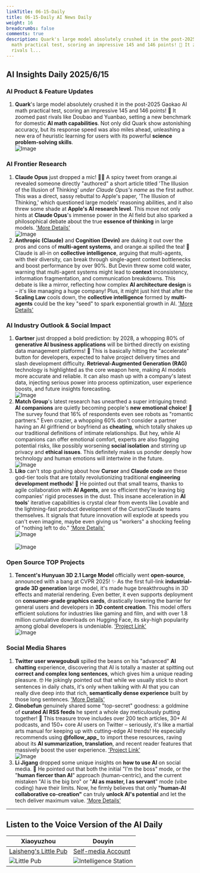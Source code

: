 ```yaml
---
linkTitle: 06-15-Daily
title: 06-15-Daily AI News Daily
weight: 16
breadcrumbs: false
comments: true
description: Quark's large model absolutely crushed it in the post-2025 Gaokao AI
  math practical test, scoring an impressive 145 and 146 points! 🚀 It zoomed past
  rivals l...
---
```

## AI Insights Daily 2025/6/15

### **AI Product & Feature Updates**
1. **Quark**'s large model absolutely crushed it in the post-2025 Gaokao AI math practical test, scoring an impressive 145 and 146 points! 🚀 It zoomed past rivals like Doubao and Yuanbao, setting a new benchmark for domestic **AI math capabilities**. Not only did Quark show astonishing accuracy, but its response speed was also miles ahead, unleashing a new era of heuristic learning for users with its powerful **science problem-solving skills**. <br/> ![Image](https://cdn.jsdmirror.com/gh/justlovemaki/imagehub@main/images/2025/07/news_01k024hz2desparrd3407y87rc.avif) <br/>

### **AI Frontier Research**
1. **Claude Opus** just dropped a mic! 🎤🔥 A spicy tweet from orange.ai revealed someone directly "authored" a short article titled 'The Illusion of the Illusion of Thinking' *under Claude Opus's name* as the first author. This was a direct, sassy rebuttal to Apple's paper, 'The Illusion of Thinking,' which questioned large models' reasoning abilities, and it also threw some shade at **Apple's AI research level**. This move not only hints at **Claude Opus**'s immense power in the AI field but also sparked a philosophical debate about the true **essence of thinking** in large models. ['More Details'](https://x.com/oran_ge/status/1933855655955505158) <br/> ![Image](https://cdn.jsdmirror.com/gh/justlovemaki/imagehub@main/images/2025/07/news_01k024j2cse94szck69xypaj8v.avif) <br/>
2. **Anthropic (Claude)** and **Cognition (Devin)** are duking it out over the pros and cons of **multi-agent systems**, and orange.ai spilled the tea! 🥊 Claude is all-in on **collective intelligence**, arguing that multi-agents, with their diversity, can break through single-agent context bottlenecks and boost performance by over 90%. But Devin threw some cold water, warning that multi-agent systems might lead to **context** inconsistency, information fragmentation, and communication breakdowns. This debate is like a mirror, reflecting how complex **AI architecture design** is – it's like managing a huge company! Plus, it might just hint that after the **Scaling Law** cools down, the **collective intelligence** formed by **multi-agents** could be the key "seed" to spark exponential growth in AI. ['More Details'](https://m.okjike.com/originalPosts/684d04752b50c68918ad2b33)

### **AI Industry Outlook & Social Impact**
1. **Gartner** just dropped a bold prediction: by 2028, a whopping 80% of **generative AI business applications** will be birthed directly on existing data management platforms! 🚀 This is basically hitting the "accelerate" button for developers, expected to halve project delivery times and slash development difficulty. **Retrieval-Augmented Generation (RAG)** technology is highlighted as the core weapon here, making AI models more accurate and reliable. It can also mash up with a company's latest data, injecting serious power into process optimization, user experience boosts, and future insights forecasting. <br/> ![Image](https://cdn.jsdmirror.com/gh/justlovemaki/imagehub@main/images/2025/07/news_01k024j6h7fadbwf7888j7zvc7.avif) <br/>
2. **Match Group**'s latest research has unearthed a super intriguing trend: **AI companions** are quietly becoming people's **new emotional choice**! 🤔 The survey found that 16% of respondents even see robots as "romantic partners." Even crazier, a whopping 60% don't consider a partner having an AI girlfriend or boyfriend as **cheating**, which totally shakes up our traditional definitions of intimate relationships. But hey, while AI companions can offer emotional comfort, experts are also flagging potential risks, like possibly worsening **social isolation** and stirring up privacy and **ethical issues**. This definitely makes us ponder deeply how technology and human emotions will intertwine in the future. <br/> ![Image](https://cdn.jsdmirror.com/gh/justlovemaki/imagehub@main/images/2025/07/news_01k024jb8feavtye1sstcj224t.avif) <br/>
3. **Liko** can't stop gushing about how **Cursor** and **Claude code** are these god-tier tools that are totally revolutionizing traditional **engineering development methods**! 🤯 He pointed out that small teams, thanks to agile collaboration with **AI Agents**, are so efficient they're leaving big companies' rigid processes in the dust. This insane acceleration in **AI tools**' iterative capabilities is crystal clear from events like Lovable and the lightning-fast product development of the Cursor/Claude teams themselves. It signals that future innovation will explode at speeds you can't even imagine, maybe even giving us "workers" a shocking feeling of "nothing left to do." ['More Details'](https://m.okjike.com/originalPosts/684d160bf0d718ce7a6b99e2) <br/> ![Image](https://cdnv2.ruguoapp.com/Fpb491XArxjnYilh_zVqkm3A1D64v3.png) <br/> <br/> ![Image](https://cdnv2.ruguoapp.com/FvFd3vTcCw0HN9Sc2cc3_8mAhM1cv3.png) <br/>

### **Open Source TOP Projects**
1. **Tencent's Hunyuan 3D 2.1 Large Model** officially went **open-source**, announced with a bang at CVPR 2025! ✨ As the first full-link **industrial-grade 3D generation** large model, it's made huge breakthroughs in 3D effects and material rendering. Even better, it even supports deployment on **consumer-grade graphics cards**, drastically lowering the barrier for general users and developers in **3D content creation**. This model offers efficient solutions for industries like gaming and film, and with over 1.8 million cumulative downloads on Hugging Face, its sky-high popularity among global developers is undeniable. ['Project Link'](https://3d-models.hunyuan.tencent.com/) <br/> ![Image](https://cdn.jsdmirror.com/gh/justlovemaki/imagehub@main/images/2025/07/news_01k024jf0hfp39x8k3rd1v7gc4.avif) <br/>

### **Social Media Shares**
1. **Twitter user wwwgoubuli** spilled the beans on his "advanced" **AI chatting** experience, discovering that AI is totally a master at spitting out **correct and complex long sentences**, which gives him a unique reading pleasure. 🤓 He jokingly pointed out that while we usually stick to short sentences in daily chats, it's only when talking with AI that you can really dive deep into that rich, **semantically dense experience** built by those long sentences. ['More Details'](https://x.com/wwwgoubuli/status/1933814617052225790)
2. **Ginobefun** genuinely shared some "top-secret" goodness: a goldmine of **curated AI RSS feeds** he spent a whole day meticulously putting together! 💎 This treasure trove includes over 200 tech articles, 30+ AI podcasts, and 150+ core AI users on Twitter – seriously, it's like a martial arts manual for keeping up with cutting-edge AI trends! He especially recommends using **@follow_app_** to import these resources, raving about its **AI summarization, translation**, and recent reader features that massively boost the user experience. ['Project Link'](https://github.com/ginobefun/BestBlogs) <br/> ![Image](https://cdn.jsdmirror.com/gh/justlovemaki/imagehub@main/images/2025/07/news_01k024jk4ff8z9trrfrgj26bkj.avif) <br/>
3. **Li Jigang** dropped some unique insights on **how to use AI** on social media. 🤝 He pointed out that both the initial "I'm the boss" mode, or the "**human fiercer than AI**" approach (human-centric), and the current mistaken "AI is the big bro" or "**AI as master, I as servant**" mode (vibe coding) have their limits. Now, he firmly believes that only **"human-AI collaborative co-creation"** can truly **unlock AI's potential** and let the tech deliver maximum value. ['More Details'](https://m.okjike.com/originalPosts/684cf0882b50c68918abec5c)

---

## **Listen to the Voice Version of the AI Daily**

| **Xiaoyuzhou** | **Douyin** |
| --- | --- |
| [Laisheng's Little Pub](https://www.xiaoyuzhoufm.com/podcast/683c62b7c1ca9cf575a5030e) | [Self-media Account](https://www.douyin.com/user/MS4wLjABAAAAwpwqPQlu38sO38VyWgw9ZjDEnN4bMR5j8x111UxpseHR9DpB6-CveI5KRZOWuFwG)|
| ![Little Pub](https://cdn.jsdmirror.com/gh/justlovemaki/imagehub@main/logo/f959f7984e9163fc50d3941d79a7f262.md.png) | ![Intelligence Station](https://cdn.jsdmirror.com/gh/justlovemaki/imagehub@main/logo/7fc30805eeb831e1e2baa3a240683ca3.md.png) |